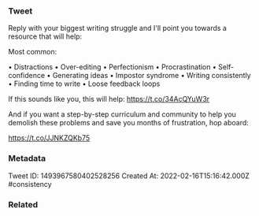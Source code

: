 ### Tweet
Reply with your biggest writing struggle and I'll point you towards a resource that will help:

Most common:

• Distractions
• Over-editing
• Perfectionism
• Procrastination
• Self-confidence
• Generating ideas
• Impostor syndrome
• Writing consistently
• Finding time to write
• Loose feedback loops

If this sounds like you, this will help:
https://t.co/34AcQYuW3r

And if you want a step-by-step curriculum and community to help you demolish these problems and save you months of frustration, hop aboard:

https://t.co/JJNKZQKb75

### Metadata
Tweet ID: 1493967580402528256
Created At: 2022-02-16T15:16:42.000Z
#consistency

### Related

